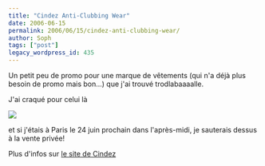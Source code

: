 ```yaml
---
title: "Cindez Anti-Clubbing Wear"
date: 2006-06-15
permalink: 2006/06/15/cindez-anti-clubbing-wear/
author: Soph
tags: ["post"]
legacy_wordpress_id: 435
---
```


Un petit peu de promo pour une marque de vêtements (qui n'a déjà plus besoin de promo mais bon...) que j'ai trouvé trodlabaaaalle.

J'ai craqué pour celui là

<!-- excerpt -->

<img src="https://64k.be/wp-content/uploads/2006/pack_collector.jpg" />

et si j'étais à Paris le 24 juin prochain dans l'après-midi, je sauterais dessus à la vente privée!

Plus d'infos sur [le site de Cindez](http://www.cindez.com/)
